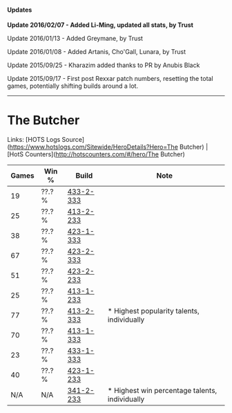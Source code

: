 #### Updates
**Update 2016/02/07 - Added Li-Ming, updated all stats, by Trust**

Update 2016/01/13 - Added Greymane, by Trust

Update 2016/01/08 - Added Artanis, Cho'Gall, Lunara, by Trust

Update 2015/09/25 - Kharazim added thanks to PR by Anubis Black

Update 2015/09/17 - First post Rexxar patch numbers, resetting the total games, potentially shifting builds around a lot.

***

# The Butcher

Links: [HOTS Logs Source](https://www.hotslogs.com/Sitewide/HeroDetails?Hero=The Butcher) | [HotS Counters](http://hotscounters.com/#/hero/The Butcher)

Games  | Win %  | Build     | Note
-----  | -----  | -----     | ----
19     | ??.? % | [433-2-333](http://www.heroesfire.com/hots/talent-calculator/the-butcher#sh6j) | 
25     | ??.? % | [413-2-233](http://www.heroesfire.com/hots/talent-calculator/the-butcher#rwG9) | 
38     | ??.? % | [423-1-333](http://www.heroesfire.com/hots/talent-calculator/the-butcher#sISb) | 
67     | ??.? % | [423-2-333](http://www.heroesfire.com/hots/talent-calculator/the-butcher#sIiD) | 
51     | ??.? % | [423-2-233](http://www.heroesfire.com/hots/talent-calculator/the-butcher#sIgf) | 
25     | ??.? % | [413-1-233](http://www.heroesfire.com/hots/talent-calculator/the-butcher#rw0X) | 
77     | ??.? % | [413-2-333](http://www.heroesfire.com/hots/talent-calculator/the-butcher#rwHj) | * Highest popularity talents, individually
70     | ??.? % | [413-1-333](http://www.heroesfire.com/hots/talent-calculator/the-butcher#rw25) | 
23     | ??.? % | [433-1-333](http://www.heroesfire.com/hots/talent-calculator/the-butcher#sgt5) | 
40     | ??.? % | [423-1-233](http://www.heroesfire.com/hots/talent-calculator/the-butcher#sIR1) | 
N/A    | N/A    | [341-2-233](http://www.heroesfire.com/hots/talent-calculator/the-butcher#pAU9) | * Highest win percentage talents, individually
